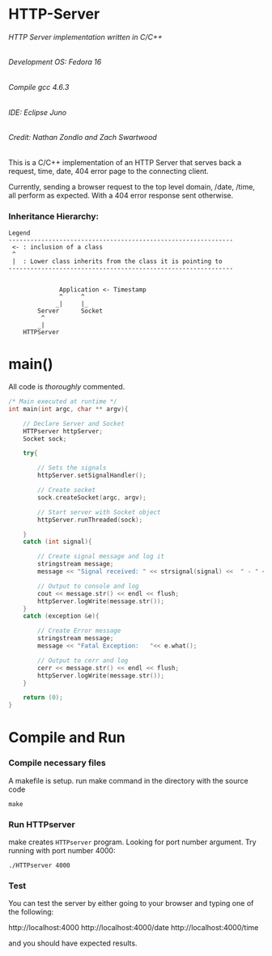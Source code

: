 HTTP-Server
===========

###### HTTP Server implementation written in C/C++
###### Development OS: Fedora 16
###### Compile gcc 4.6.3
###### IDE: Eclipse Juno
###### Credit: Nathan Zondlo and Zach Swartwood

This is a C/C++ implementation of an HTTP Server that serves back a request, time, date,  404 error page to the connecting client.

Currently, sending a browser request to the top level domain, /date, /time, all perform as expected. With a 404 error response sent otherwise.


### Inheritance Hierarchy:

```
Legend
--------------------------------------------------------------					                                         	
 <- : inclusion of a class				                           
 ^                                                          
 |  : Lower class inherits from the class it is pointing to 
--------------------------------------------------------------


		      Application <- Timestamp
		      ^     ^    
      		 _|     |_	  
		Server		Socket			
		 ^		
		_|
	HTTPServer
```

# main()

All code is *thoroughly* commented.

```C++
/* Main executed at runtime */
int main(int argc, char ** argv){

	// Declare Server and Socket
	HTTPserver httpServer;
	Socket sock;

	try{

		// Sets the signals
		httpServer.setSignalHandler();

		// Create socket
		sock.createSocket(argc, argv);

		// Start server with Socket object
		httpServer.runThreaded(sock);

	}
	catch (int signal){

		// Create signal message and log it
		stringstream message;
		message << "Signal received: " << strsignal(signal) <<  " - " << signal << flush;

		// Output to console and log
		cout << message.str() << endl << flush;
		httpServer.logWrite(message.str());
	}
	catch (exception &e){

		// Create Error message
		stringstream message;
		message << "Fatal Exception:   "<< e.what();

		// Output to cerr and log
		cerr << message.str() << endl << flush;
		httpServer.logWrite(message.str());
	}

	return (0);
}

```

# Compile and Run

### Compile necessary files

A makefile is setup. run make command in the directory with the source code

```
make
```

### Run HTTPserver

make creates `HTTPserver` program. Looking for port number argument. Try running with port number 4000:

```
./HTTPserver 4000
```

### Test

You can test the server by either going to your browser and typing one of the following:

http://localhost:4000
http://localhost:4000/date
http://localhost:4000/time

and you should have expected results.
